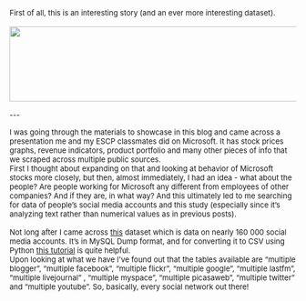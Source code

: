 
<p><font size="2">First of all, this is an interesting story (and an ever more interesting dataset)<font>.
&nbsp; &nbsp; &nbsp; &nbsp; &nbsp; &nbsp; &nbsp; &nbsp; &nbsp; &nbsp; &nbsp; &nbsp; &nbsp; &nbsp; &nbsp; &nbsp; &nbsp; &nbsp; &nbsp;<img src="https://lh6.googleusercontent.com/c5rXEmpnUUzvwhHicFHhVteAjGcDu-qhCpyapZ8oQOybb5kaD4PRF5xI_6_MbhAszAPTw99DE15C3qMDGGH7MJW1mzmyTjkBOU-qcSDzjXev3ln0fuvgDWatX3w8FJfXTDRiAdFa" style="height:132px; width:624px" /> &nbsp;&nbsp;&nbsp;&nbsp;&nbsp;&nbsp;&nbsp;&nbsp;&nbsp;&nbsp;&nbsp;&nbsp;&nbsp;&nbsp;&nbsp;<br />
---
  
<font size="2">I was going through the materials to showcase in this blog and came across a presentation me and my ESCP classmates did on Microsoft. It has stock prices graphs, revenue indicators, product portfolio and many other pieces of info that we scraped across multiple public sources.<br />
First I thought about expanding on that and looking at behavior of Microsoft stocks more closely, but then, almost immediately, I had an idea - what about the people? Are people working for Microsoft any different from employees of other companies? And if they are, in what way? And this ultimately led to me searching for data of people&rsquo;s social media accounts and this study (especially since it&rsquo;s analyzing text rather than numerical values as in previous posts).<br />
<br />
Not long after I came across <a href="https://aminer.org/data-sna#Linkedin">this</a> dataset which is data on nearly 160 000 social media accounts. It&rsquo;s in MySQL Dump format, and for converting it to CSV using Python <a href="https://github.com/jamesmishra/mysqldump-to-csv">this&nbsp;tutorial</a> is quite helpful.<br />
Upon looking at what we have I&rsquo;ve found out that the tables available are &ldquo;multiple blogger&rdquo;, &ldquo;multiple facebook&rdquo;, &ldquo;multiple flickr&rdquo;, &ldquo;multiple google&rdquo;, &ldquo;multiple lastfm&rdquo;, &ldquo;multiple livejournal&rdquo; , &ldquo;multiple myspace&rdquo;, &ldquo;multiple picasaweb&rdquo;, &ldquo;multiple twitter&rdquo; and &ldquo;multiple youtube&rdquo;. So, basically, every social network out there!<font></p>
